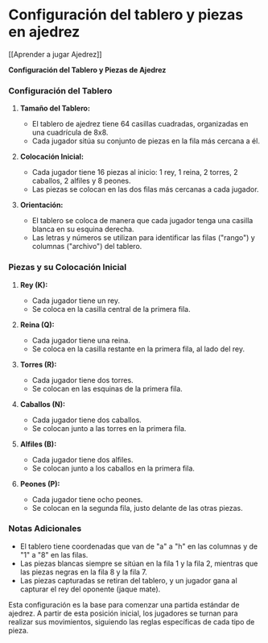 # Configuración del tablero y piezas en ajedrez

[[Aprender a jugar Ajedrez]]

**Configuración del Tablero y Piezas de Ajedrez**

### Configuración del Tablero

1. **Tamaño del Tablero:**
   - El tablero de ajedrez tiene 64 casillas cuadradas, organizadas en una cuadrícula de 8x8.
   - Cada jugador sitúa su conjunto de piezas en la fila más cercana a él.

2. **Colocación Inicial:**
   - Cada jugador tiene 16 piezas al inicio: 1 rey, 1 reina, 2 torres, 2 caballos, 2 alfiles y 8 peones.
   - Las piezas se colocan en las dos filas más cercanas a cada jugador.

3. **Orientación:**
   - El tablero se coloca de manera que cada jugador tenga una casilla blanca en su esquina derecha.
   - Las letras y números se utilizan para identificar las filas ("rango") y columnas ("archivo") del tablero.

### Piezas y su Colocación Inicial

1. **Rey (K):**
   - Cada jugador tiene un rey.
   - Se coloca en la casilla central de la primera fila.

2. **Reina (Q):**
   - Cada jugador tiene una reina.
   - Se coloca en la casilla restante en la primera fila, al lado del rey.

3. **Torres (R):**
   - Cada jugador tiene dos torres.
   - Se colocan en las esquinas de la primera fila.

4. **Caballos (N):**
   - Cada jugador tiene dos caballos.
   - Se colocan junto a las torres en la primera fila.

5. **Alfiles (B):**
   - Cada jugador tiene dos alfiles.
   - Se colocan junto a los caballos en la primera fila.

6. **Peones (P):**
   - Cada jugador tiene ocho peones.
   - Se colocan en la segunda fila, justo delante de las otras piezas.

### Notas Adicionales

- El tablero tiene coordenadas que van de "a" a "h" en las columnas y de "1" a "8" en las filas.
- Las piezas blancas siempre se sitúan en la fila 1 y la fila 2, mientras que las piezas negras en la fila 8 y la fila 7.
- Las piezas capturadas se retiran del tablero, y un jugador gana al capturar el rey del oponente (jaque mate).

Esta configuración es la base para comenzar una partida estándar de ajedrez. A partir de esta posición inicial, los jugadores se turnan para realizar sus movimientos, siguiendo las reglas específicas de cada tipo de pieza.

